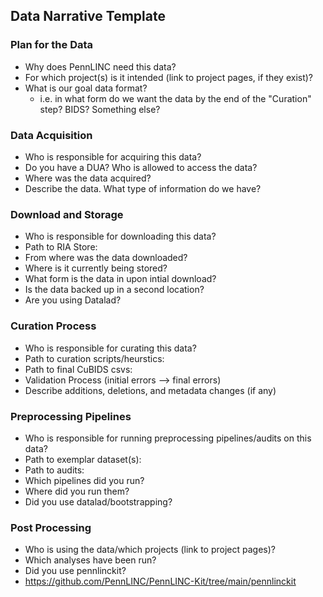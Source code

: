 ## Data Narrative Template 

### Plan for the Data 

* Why does PennLINC need this data?
* For which project(s) is it intended (link to project pages, if they exist)? 
* What is our goal data format?
  * i.e. in what form do we want the data by the end of the "Curation" step? BIDS? Something else? 

### Data Acquisition

* Who is responsible for acquiring this data?
* Do you have a DUA? Who is allowed to access the data?
* Where was the data acquired? 
* Describe the data. What type of information do we have?

### Download and Storage 

* Who is responsible for downloading this data?
* Path to RIA Store: 
* From where was the data downloaded?
* Where is it currently being stored? 
* What form is the data in upon intial download? 
* Is the data backed up in a second location?
* Are you using Datalad? 

### Curation Process

* Who is responsible for curating this data?
* Path to curation scripts/heurstics: 
* Path to final CuBIDS csvs: 
* Validation Process (initial errors --> final errors)
* Describe additions, deletions, and metadata changes (if any)

### Preprocessing Pipelines 

* Who is responsible for running preprocessing pipelines/audits on this data?
* Path to exemplar dataset(s): 
* Path to audits:
* Which pipelines did you run? 
* Where did you run them? 
* Did you use datalad/bootstrapping? 

### Post Processing 

* Who is using the data/which projects (link to project pages)? 
* Which analyses have been run?
* Did you use pennlinckit?
 * https://github.com/PennLINC/PennLINC-Kit/tree/main/pennlinckit  
